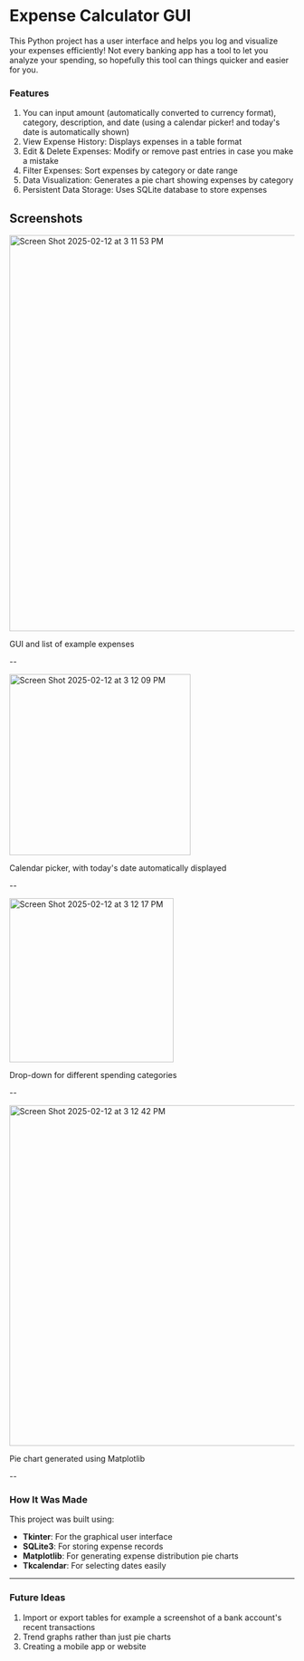 # Expense Calculator GUI

This Python project has a user interface and helps you log and visualize your expenses efficiently! Not every banking app has a tool to let you analyze your spending, so hopefully this tool can things quicker and easier for you. 


### Features
1. You can input amount (automatically converted to currency format), category, description, and date (using a calendar picker! and today's date is automatically shown)
2. View Expense History: Displays expenses in a table format  
3. Edit & Delete Expenses: Modify or remove past entries in case you make a mistake
4. Filter Expenses: Sort expenses by category or date range
5. Data Visualization: Generates a pie chart showing expenses by category  
6. Persistent Data Storage: Uses SQLite database to store expenses

## Screenshots
<img width="700" alt="Screen Shot 2025-02-12 at 3 11 53 PM" src="https://github.com/user-attachments/assets/b73f8d6e-65f4-467e-817d-b56293e39bc6" />

GUI and list of example expenses

--

<img width="320" alt="Screen Shot 2025-02-12 at 3 12 09 PM" src="https://github.com/user-attachments/assets/45d71ae2-1c31-4be5-a645-b884fe205151" />

Calendar picker, with today's date automatically displayed

--

<img width="290" alt="Screen Shot 2025-02-12 at 3 12 17 PM" src="https://github.com/user-attachments/assets/ffbea984-8478-4c11-811d-f73d3b16683f" />

Drop-down for different spending categories

--

<img width="602" alt="Screen Shot 2025-02-12 at 3 12 42 PM" src="https://github.com/user-attachments/assets/56847350-c60e-4e91-a734-e72af754a26e" />

Pie chart generated using Matplotlib

--

### How It Was Made
This project was built using:
- **Tkinter**: For the graphical user interface  
- **SQLite3**: For storing expense records  
- **Matplotlib**: For generating expense distribution pie charts  
- **Tkcalendar**: For selecting dates easily  

---

### Future Ideas
1. Import or export tables for example a screenshot of a bank account's recent transactions
2. Trend graphs rather than just pie charts
3. Creating a mobile app or website 
